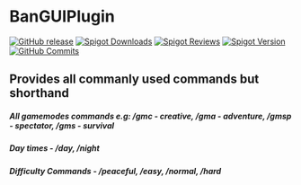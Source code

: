 # BanGUIPlugin

[![GitHub release](https://img.shields.io/github/v/release/Charlie-Ward/Shorthand-Commands?include_prereleases&style=for-the-badge)](https://github.com/Charlie-Ward/Shorthand-Commands/releases/latest)
[![Spigot Downloads](https://img.shields.io/spiget/downloads/106088?style=for-the-badge)](https://www.spigotmc.org/resources/bangui.106088/)
[![Spigot Reviews](https://img.shields.io/spiget/rating/106088?style=for-the-badge)](https://www.spigotmc.org/resources/bangui.106088/)
[![Spigot Version](https://img.shields.io/spiget/version/106088?style=for-the-badge)](https://www.spigotmc.org/resources/bangui.106088/)
[![GitHub Commits](https://img.shields.io/github/commit-activity/m/Charlie-Ward/Shorthand-Commands?style=for-the-badge)](https://github.com/Charlie-Ward/Shorthand-Commands)

## Provides all commanly used commands but shorthand
##### All gamemodes commands e.g: /gmc - creative, /gma - adventure, /gmsp - spectator, /gms - survival
##### Day times - /day, /night
##### Difficulty Commands - /peaceful, /easy, /normal, /hard